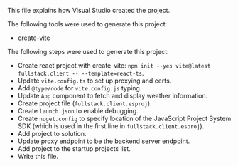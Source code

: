 This file explains how Visual Studio created the project.

The following tools were used to generate this project:
- create-vite

The following steps were used to generate this project:
- Create react project with create-vite: `npm init --yes vite@latest fullstack.client -- --template=react-ts`.
- Update `vite.config.ts` to set up proxying and certs.
- Add `@type/node` for `vite.config.js` typing.
- Update `App` component to fetch and display weather information.
- Create project file (`fullstack.client.esproj`).
- Create `launch.json` to enable debugging.
- Create `nuget.config` to specify location of the JavaScript Project System SDK (which is used in the first line in `fullstack.client.esproj`).
- Add project to solution.
- Update proxy endpoint to be the backend server endpoint.
- Add project to the startup projects list.
- Write this file.
